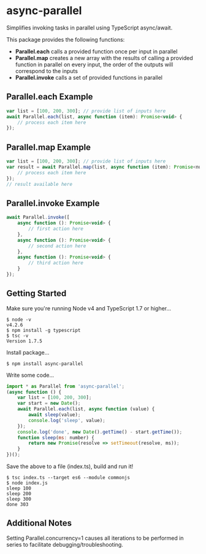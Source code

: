 # async-parallel
Simplifies invoking tasks in parallel using TypeScript async/await.

This package provides the following functions:
* **Parallel.each** calls a provided function once per input in parallel   
* **Parallel.map** creates a new array with the results of calling a provided function in parallel on every input, the order of the outputs will correspond to the inputs
* **Parallel.invoke** calls a set of provided functions in parallel

## Parallel.each Example
```js
var list = [100, 200, 300]; // provide list of inputs here
await Parallel.each(list, async function (item): Promise<void> {
    // process each item here
});
```

## Parallel.map Example
```js
var list = [100, 200, 300]; // provide list of inputs here
var result = await Parallel.map(list, async function (item): Promise<number> {
    // process each item here
});
// result available here
```

## Parallel.invoke Example
```js
await Parallel.invoke([
    async function (): Promise<void> {
        // first action here
    },
    async function (): Promise<void> {
        // second action here
    },
    async function (): Promise<void> {
        // third action here
    }
}); 
```

## Getting Started

Make sure you're running Node v4 and TypeScript 1.7 or higher...
```
$ node -v
v4.2.6
$ npm install -g typescript
$ tsc -v
Version 1.7.5
```

Install package...
```
$ npm install async-parallel
```

Write some code...
```js
import * as Parallel from 'async-parallel';
(async function () {
    var list = [100, 200, 300];
    var start = new Date();
    await Parallel.each(list, async function (value) {
        await sleep(value);
        console.log('sleep', value);
    });
    console.log('done', new Date().getTime() - start.getTime());
    function sleep(ms: number) {
        return new Promise(resolve => setTimeout(resolve, ms));
    }
})();
```

Save the above to a file (index.ts), build and run it!
```
$ tsc index.ts --target es6 --module commonjs
$ node index.js
sleep 100
sleep 200
sleep 300
done 303
```

## Additional Notes
Setting Parallel.concurrency=1 causes all iterations to be performed in series to facilitate debugging/troubleshooting.
